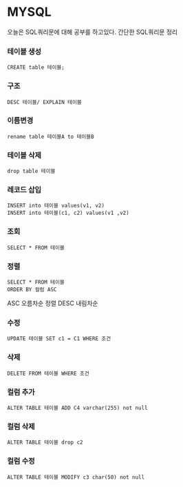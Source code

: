 # MYSQL
오늘은  SQL쿼리문에 대해 공부를 하고있다.
간단한 SQL쿼리문 정리
### 테이블 생성
```
CREATE table 테이블;
```

### 구조
```
DESC 테이블/ EXPLAIN 테이블
```
### 이름변경
```
rename table 테이블A to 테이블B
```

### 테이블 삭제
```
drop table 테이블
```

### 레코드 삽입
```
INSERT into 테이블 values(v1, v2)
INSERT into 테이블(c1, c2) values(v1 ,v2)
```
### 조회
```
SELECT * FROM 테이블
```

### 정렬
```
SELECT * FROM 테이블 
ORDER BY 컬럼 ASC
```
ASC 오름차순 정렬
DESC 내림차순

### 수정
```
UPDATE 테이블 SET c1 = C1 WHERE 조건
```
### 삭제
```
DELETE FROM 테이블 WHERE 조건
```

### 컬럼 추가
```
ALTER TABLE 테이블 ADD C4 varchar(255) not null
```

### 컬럼 삭제
```
ALTER TABLE 테이블 drop c2
```

### 컬럼 수정
```
ALTER TABLE 테이블 MODIFY c3 char(50) not null
```
